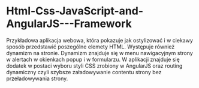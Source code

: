 # Html-Css-JavaScript-and-AngularJS---Framework

Przykładowa aplikacja webowa, która pokazuje jak ostylizować i w ciekawy sposób przedstawić poszególne elemety HTML.
Występuje również dynamizm na stronie. Dynamizm znajduje się w menu nawigacyjnym strony w alertach w okienkach popup i w formularzu.
W aplikacji znajduje się dodatek w postaci wyboru styli CSS zrobiony w AngularJS oraz routing dynamiczny czyli szybsze załadowywanie contentu strony bez przeładowywania strony.
